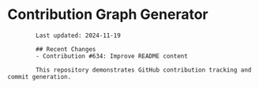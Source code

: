 # Contribution Graph Generator
            
            Last updated: 2024-11-19
            
            ## Recent Changes
            - Contribution #634: Improve README content
            
            This repository demonstrates GitHub contribution tracking and commit generation.
        